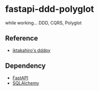 # fastapi-ddd-polyglot
while working...
DDD, CQRS, Polyglot

## Reference
- [iktakahiro's dddpy](https://github.com/iktakahiro/dddpy)

## Dependency
- [FastAPI](https://fastapi.tiangolo.com/)
- [SQLAlchemy](https://www.sqlalchemy.org/)

